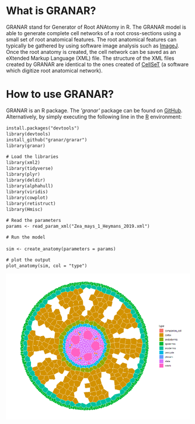 # What is GRANAR?

GRANAR stand for Generator of Root ANAtomy in R. The GRANAR model is able to generate complete cell networks of a root cross-sections using a small set of root anatomical features. The root anatomical features can typically be gathered by using software image analysis such as [ImageJ](https://imagej.net/Welcome). Once the root anatomy is created, the cell network can be saved as an eXtended Markup Language (XML) file. The structure of the XML files created by GRANAR are identical to the ones created of [CellSeT](https://www.nottingham.ac.uk/research/groups/cvl/software/cellset.aspx) (a software which digitize root anatomical network).

# How to use GRANAR?

GRANAR is an R package. The *'granar'* package can be found on [GitHub](https://github.com/granar/granar).
Alternatively, by simply executing the following line in the [R](https://cran.r-project.org/) environment:

```{r}
install.packages("devtools")
library(devtools)
install_github("granar/grarar")
library(granar)
```

```{r preambule, echo=T, warning=F, message=F}
# Load the libraries
library(xml2)
library(tidyverse)
library(plyr)
library(deldir)
library(alphahull)
library(viridis)
library(cowplot)
library(retistruct)
library(Hmisc)
```

```{r}
# Read the parameters
params <- read_param_xml("Zea_mays_1_Heymans_2019.xml")
```

```{r GRANAR, message = F, warning= F}
# Run the model

sim <- create_anatomy(parameters = params)
```

```{r plot}
# plot the output
plot_anatomy(sim, col = "type")
```

![](modelparam/Zea_mays.png)
